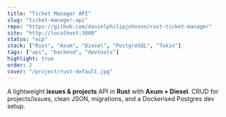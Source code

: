 ```yaml
---
title: "Ticket Manager API"
slug: "ticket-manager-api"
repo: "https://github.com/danielphilipjohnson/rust-ticket-manager"
site: "http://localhost:3000"
status: "wip"
stack: ["Rust", "Axum", "Diesel", "PostgreSQL", "Tokio"]
tags: ["api", "backend", "devtools"]
highlight: true
order: 2
cover: "/project/rust-default.jpg"
---
```


A lightweight **issues & projects** API in **Rust** with **Axum + Diesel**. CRUD for projects/issues, clean JSON, migrations, and a Dockerised Postgres dev setup.
